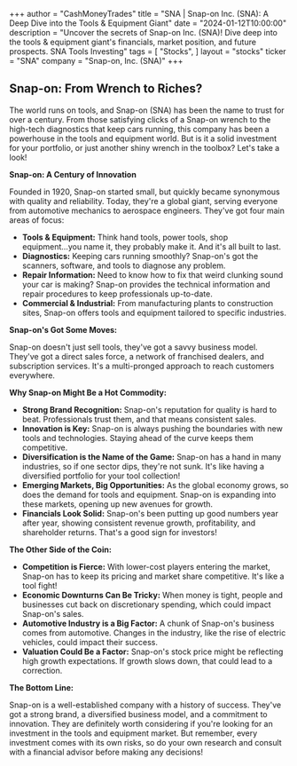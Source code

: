 +++
author = "CashMoneyTrades"
title = "SNA |  Snap-on Inc. (SNA): A Deep Dive into the Tools & Equipment Giant"
date = "2024-01-12T10:00:00"
description = "Uncover the secrets of Snap-on Inc. (SNA)! Dive deep into the tools & equipment giant's financials, market position, and future prospects. SNA Tools Investing"
tags = [
"Stocks",
]
layout = "stocks"
ticker = "SNA"
company = "Snap-on, Inc. (SNA)"
+++
        


## Snap-on: From Wrench to Riches? 

The world runs on tools, and Snap-on (SNA) has been the name to trust for over a century. From those satisfying clicks of a Snap-on wrench to the high-tech diagnostics that keep cars running, this company has been a powerhouse in the tools and equipment world. But is it a solid investment for your portfolio, or just another shiny wrench in the toolbox? Let's take a look!

**Snap-on: A Century of Innovation**

Founded in 1920, Snap-on started small, but quickly became synonymous with quality and reliability. Today, they're a global giant, serving everyone from automotive mechanics to aerospace engineers. They've got four main areas of focus:

* **Tools & Equipment:** Think hand tools, power tools, shop equipment...you name it, they probably make it. And it's all built to last.
* **Diagnostics:** Keeping cars running smoothly? Snap-on's got the scanners, software, and tools to diagnose any problem. 
* **Repair Information:** Need to know how to fix that weird clunking sound your car is making? Snap-on provides the technical information and repair procedures to keep professionals up-to-date.
* **Commercial & Industrial:** From manufacturing plants to construction sites, Snap-on offers tools and equipment tailored to specific industries.

**Snap-on's Got Some Moves:**

Snap-on doesn't just sell tools, they've got a savvy business model. They've got a direct sales force, a network of franchised dealers, and subscription services. It's a multi-pronged approach to reach customers everywhere. 

**Why Snap-on Might Be a Hot Commodity:**

* **Strong Brand Recognition:** Snap-on's reputation for quality is hard to beat. Professionals trust them, and that means consistent sales.
* **Innovation is Key:** Snap-on is always pushing the boundaries with new tools and technologies. Staying ahead of the curve keeps them competitive.
* **Diversification is the Name of the Game:** Snap-on has a hand in many industries, so if one sector dips, they're not sunk. It's like having a diversified portfolio for your tool collection!
* **Emerging Markets, Big Opportunities:** As the global economy grows, so does the demand for tools and equipment. Snap-on is expanding into these markets, opening up new avenues for growth. 
* **Financials Look Solid:** Snap-on's been putting up good numbers year after year, showing consistent revenue growth, profitability, and shareholder returns. That's a good sign for investors!

**The Other Side of the Coin:**

* **Competition is Fierce:** With lower-cost players entering the market, Snap-on has to keep its pricing and market share competitive. It's like a tool fight!
* **Economic Downturns Can Be Tricky:** When money is tight, people and businesses cut back on discretionary spending, which could impact Snap-on's sales. 
* **Automotive Industry is a Big Factor:** A chunk of Snap-on's business comes from automotive. Changes in the industry, like the rise of electric vehicles, could impact their success. 
* **Valuation Could Be a Factor:** Snap-on's stock price might be reflecting high growth expectations. If growth slows down, that could lead to a correction. 

**The Bottom Line:**

Snap-on is a well-established company with a history of success. They've got a strong brand, a diversified business model, and a commitment to innovation. They are definitely worth considering if you're looking for an investment in the tools and equipment market. But remember, every investment comes with its own risks, so do your own research and consult with a financial advisor before making any decisions! 

        